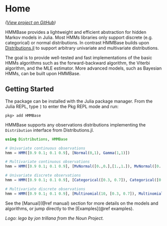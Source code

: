 # Home

*([View project on GitHub](https://github.com/maxmouchet/HMMBase.jl))*

HMMBase provides a lightweight and efficient abstraction for hidden Markov models in Julia. Most HMMs libraries only support discrete (e.g. categorical) or normal distributions. In contrast HMMBase builds upon [Distributions.jl](https://github.com/JuliaStats/Distributions.jl) to support arbitrary univariate and multivariate distributions.  

The goal is to provide well-tested and fast implementations of the basic HMMs algorithms such as the forward-backward algorithm, the Viterbi algorithm, and the MLE estimator. More advanced models, such as Bayesian HMMs, can be built upon HMMBase.

## Getting Started

The package can be installed with the Julia package manager.
From the Julia REPL, type `]` to enter the Pkg REPL mode and run:

```
pkg> add HMMBase
```

HMMBase supports any observations distributions implementing the `Distribution` interface from Distributions.jl.

```julia
using Distributions, HMMBase

# Univariate continuous observations
hmm = HMM([0.9 0.1; 0.1 0.9], [Normal(0,1), Gamma(1,1)])

# Multivariate continuous observations
hmm = HMM([0.9 0.1; 0.1 0.9], [MvNormal([0.,0.],[1.,1.]), MvNormal([0.,0.],[1.,1.])])

# Univariate discrete observations
hmm = HMM([0.9 0.1; 0.1 0.9], [Categorical([0.3, 0.7]), Categorical([0.8, 0.2])])

# Multivariate discrete observations
hmm = HMM([0.9 0.1; 0.1 0.9], [Multinomial(10, [0.3, 0.7]), Multinomial(10, [0.8, 0.2])])
```

See the [Manual](@ref manual) section for more details on the models and algorithms, or jump directly to the [Examples](@ref examples).

*Logo: lego by jon trillana from the Noun Project.*
